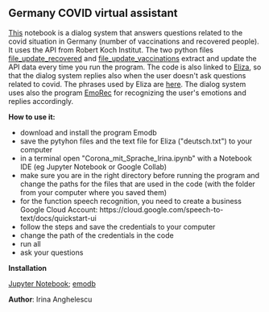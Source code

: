 ## Germany COVID virtual assistant

[This](Corona_mit_Sprache_Irina.ipynb) notebook is a dialog system that answers questions related to the covid situation in Germany (number of vaccinations and recovered people).
It uses the API from Robert Koch Institut. The two python files [file_update_recovered](file_update_recovered.py) and [file_update_vaccinations](file_update_vaccinations.py) extract and update the API data every time you run the program.
The code is also linked to [Eliza](eliza.py), so that the dialog system replies also when the user doesn't ask questions related to covid. The phrases used by Eliza are [here](deutsch.txt).
The dialog system uses also the program [EmoRec](emorec.py) for recognizing the user's emotions and replies accordingly.

**How to use it:**
<ul>
<li>download and install the program Emodb</li>   
<li>save the pytyhon files and the text file for Eliza ("deutsch.txt") to your computer</li>  
<li>in a terminal open "Corona_mit_Sprache_Irina.ipynb" with a Notebook IDE (eg  Jupyter Notebook or Google Collab)</li>
<li>make sure you are in the right directory before running the program and change the paths for the files that are used in the code (with the folder from your computer where you saved them)</li>
<li>for the function speech recognition, you need to create a business Google Cloud Account: https://cloud.google.com/speech-to-text/docs/quickstart-ui </li>  
<li>follow the steps and save the credentials to your computer</li>  
<li>change the path of the credentials in the code</li>  
<li>run all</li>
<li>ask your questions</li>
</ul>

**Installation**

[Jupyter Notebook](https://jupyter.org/install); 
[emodb](http://emodb.bilderbar.info/docu/)


**Author**: Irina Anghelescu 
